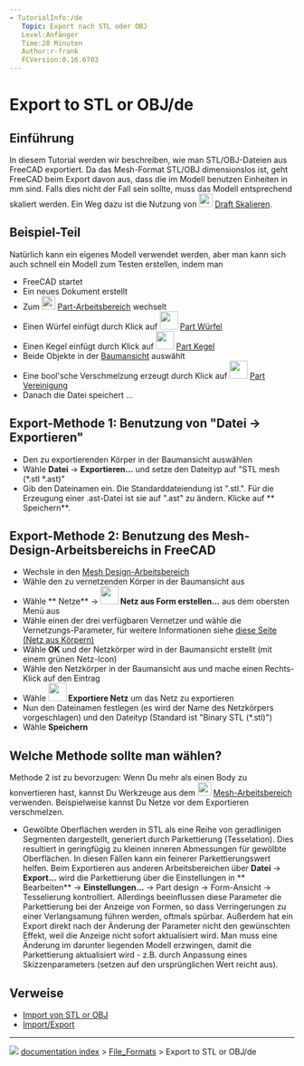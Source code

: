 ```yaml
---
- TutorialInfo:/de
   Topic: Export nach STL oder OBJ
   Level:Anfänger
   Time:20 Minuten
   Author:r-frank
   FCVersion:0.16.6703
---
```


# Export to STL or OBJ/de





## Einführung

In diesem Tutorial werden wir beschreiben, wie man STL/OBJ-Dateien aus FreeCAD exportiert. Da das Mesh-Format STL/OBJ dimensionslos ist, geht FreeCAD beim Export davon aus, dass die im Modell benutzen Einheiten in mm sind. Falls dies nicht der Fall sein sollte, muss das Modell entsprechend skaliert werden. Ein Weg dazu ist die Nutzung von <img alt="" src=images/Draft_Scale.svg  style="width:24px;"> [Draft Skalieren](Draft_Scale/de.md).

## Beispiel-Teil 

Natürlich kann ein eigenes Modell verwendet werden, aber man kann sich auch schnell ein Modell zum Testen erstellen, indem man

-   FreeCAD startet
-   Ein neues Dokument erstellt
-   Zum <img alt="" src=images/Workbench_Part.svg  style="width:24px;"> [Part-Arbeitsbereich](Part_Workbench/de.md) wechselt
-   Einen Würfel einfügt durch Klick auf <img alt="" src=images/Part_Box.svg  style="width:32px;"> [Part Würfel](Part_Box/de.md)
-   Einen Kegel einfügt durch Klick auf <img alt="" src=images/Part_Cone.png  style="width:32px;"> [Part Kegel](Part_Cone/de.md)
-   Beide Objekte in der [Baumansicht](Tree_view/de.md) auswählt
-   Eine bool\'sche Verschmelzung erzeugt durch Klick auf <img alt="" src=images/Part_Fuse.png  style="width:32px;"> [Part Vereinigung](Part_Fuse/de.md)
-   Danach die Datei speichert \...

## Export-Methode 1: Benutzung von \"Datei → Exportieren\" 

-   Den zu exportierenden Körper in der Baumansicht auswählen
-   Wähle **Datei** → **Exportieren...** und setze den Dateityp auf \"STL mesh (\*.stl \*.ast)\"
-   Gib den Dateinamen ein. Die Standarddateiendung ist \".stl.\". Für die Erzeugung einer .ast-Datei ist sie auf \".ast\" zu ändern. Klicke auf ** Speichern**.

## Export-Methode 2: Benutzung des Mesh-Design-Arbeitsbereichs in FreeCAD 

-   Wechsle in den [Mesh Design-Arbeitsbereich](Mesh_Workbench/de.md)
-   Wähle den zu vernetzenden Körper in der Baumansicht aus
-   Wähle ** Netze** → **<img src="images/Mesh_Mesh_from_Shape.svg" width=32px> Netz aus Form erstellen...** aus dem obersten Menü aus
-   Wähle einen der drei verfügbaren Vernetzer und wähle die Vernetzungs-Parameter, für weitere Informationen siehe [diese Seite (Netz aus Körpern)](Mesh_FromPartShape/de.md)
-   Wähle **OK** und der Netzkörper wird in der Baumansicht erstellt (mit einem grünen Netz-Icon)
-   Wähle den Netzkörper in der Baumansicht aus und mache einen Rechts-Klick auf den Eintrag
-   Wähle **<img src="images/Mesh_ExportMesh.png" width=32px> Exportiere Netz** um das Netz zu exportieren
-   Nun den Dateinamen festlegen (es wird der Name des Netzkörpers vorgeschlagen) und den Dateityp (Standard ist \"Binary STL (\*.stl)\")
-   Wähle **Speichern**

## Welche Methode sollte man wählen? 

Methode 2 ist zu bevorzugen: Wenn Du mehr als einen Body zu konvertieren hast, kannst Du Werkzeuge aus dem <img alt="" src=images/Workbench_Mesh.svg  style="width:24px;"> [Mesh-Arbeitsbereich](Mesh_Workbench/de.md) verwenden. Beispielweise kannst Du Netze vor dem Exportieren verschmelzen.

-   Gewölbte Oberflächen werden in STL als eine Reihe von geradlinigen Segmenten dargestellt, generiert durch Parkettierung (Tesselation). Dies resultiert in geringfügig zu kleinen inneren Abmessungen für gewölbte Oberflächen. In diesen Fällen kann ein feinerer Parkettierungswert helfen. Beim Exportieren aus anderen Arbeitsbereichen über **Datei** → **Export...** wird die Parkettierung über die Einstellungen in ** Bearbeiten** → **Einstellungen...** → Part design → Form-Ansicht → Tesselierung kontrolliert. Allerdings beeinflussen diese Parameter die Parkettierung bei der Anzeige von Formen, so dass Verringerungen zu einer Verlangsamung führen werden, oftmals spürbar. Außerdem hat ein Export direkt nach der Änderung der Parameter nicht den gewünschten Effekt, weil die Anzeige nicht sofort aktualisiert wird. Man muss eine Änderung im darunter liegenden Modell erzwingen, damit die Parkettierung aktualisiert wird - z.B. durch Anpassung eines Skizzenparameters (setzen auf den ursprünglichen Wert reicht aus).

## Verweise

-   [Import von STL or OBJ](Import_from_STL_or_OBJ/de.md)
-   [Import/Export](Import_Export/de.md)



---
![](images/Button_right.svg) [documentation index](../README.md) > [File_Formats](Category_File_Formats.md) > Export to STL or OBJ/de
